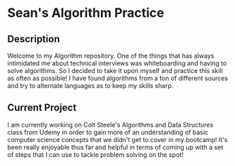 # Sean's Algorithm Practice

## Description
Welcome to my Algorithm repository. One of the things that has always intimidated me about technical interviews was whiteboarding and having to solve algorithms. So I decided to take it upon myself and practice this skill as often as possible! I have found algorithms from a ton of different sources and try to alternate languages as to keep my skills sharp.

## Current Project
I am currently working on Colt Steele's Algorithms and Data Structures class from Udemy in order to gain more of an understanding of basic computer science concepts that we didn't get to cover in my bootcamp! It's been really enjoyable thus far and helpful in terms of coming up with a set of steps that I can use to tackle problem solving on the spot!